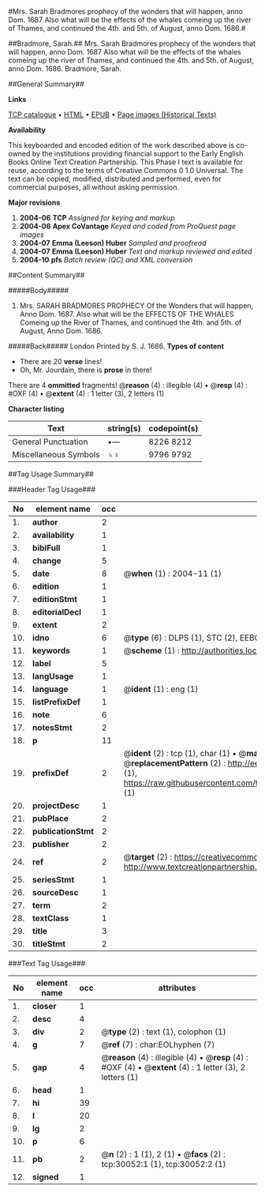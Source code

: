 #Mrs. Sarah Bradmores prophecy of the wonders that will happen, anno Dom. 1687 Also what will be the effects of the whales comeing up the river of Thames, and continued the 4th. and 5th. of August, anno Dom. 1686.#

##Bradmore, Sarah.##
Mrs. Sarah Bradmores prophecy of the wonders that will happen, anno Dom. 1687 Also what will be the effects of the whales comeing up the river of Thames, and continued the 4th. and 5th. of August, anno Dom. 1686.
Bradmore, Sarah.

##General Summary##

**Links**

[TCP catalogue](http://www.ota.ox.ac.uk/tcp/)  • 
[HTML](http://tei.it.ox.ac.uk/tcp/Texts-HTML/free/A29/A29124.html)  • 
[EPUB](http://tei.it.ox.ac.uk/tcp/Texts-EPUB/free/A29/A29124.epub) • 
[Page images (Historical Texts)](https://data.historicaltexts.jisc.ac.uk/view?pubId=eebo-99825666e&pageId=eebo-99825666e-30052-1)

**Availability**

This keyboarded and encoded edition of the
	       work described above is co-owned by the institutions
	       providing financial support to the Early English Books
	       Online Text Creation Partnership. This Phase I text is
	       available for reuse, according to the terms of Creative
	       Commons 0 1.0 Universal. The text can be copied,
	       modified, distributed and performed, even for
	       commercial purposes, all without asking permission.

**Major revisions**

1. __2004-06__ __TCP__ *Assigned for keying and markup*
1. __2004-06__ __Apex CoVantage__ *Keyed and coded from ProQuest page images*
1. __2004-07__ __Emma (Leeson) Huber__ *Sampled and proofread*
1. __2004-07__ __Emma (Leeson) Huber__ *Text and markup reviewed and edited*
1. __2004-10__ __pfs__ *Batch review (QC) and XML conversion*

##Content Summary##

#####Body#####

1. Mrs. SARAH BRADMORES PROPHECY Of the Wonders that will happen, Anno Dom. 1687. Also what will be the EFFECTS OF THE WHALES Comeing up the River of Thames, and continued the 4th. and 5th. of August, Anno Dom. 1686.

#####Back#####
London Printed by S. J. 1686.
**Types of content**

  * There are 20 **verse** lines!
  * Oh, Mr. Jourdain, there is **prose** in there!

There are 4 **ommitted** fragments! 
 @__reason__ (4) : illegible (4)  •  @__resp__ (4) : #OXF (4)  •  @__extent__ (4) : 1 letter (3), 2 letters (1)

**Character listing**


|Text|string(s)|codepoint(s)|
|---|---|---|
|General Punctuation|•—|8226 8212|
|Miscellaneous Symbols|♄♀|9796 9792|

##Tag Usage Summary##

###Header Tag Usage###

|No|element name|occ|attributes|
|---|---|---|---|
|1.|__author__|2||
|2.|__availability__|1||
|3.|__biblFull__|1||
|4.|__change__|5||
|5.|__date__|8| @__when__ (1) : 2004-11 (1)|
|6.|__edition__|1||
|7.|__editionStmt__|1||
|8.|__editorialDecl__|1||
|9.|__extent__|2||
|10.|__idno__|6| @__type__ (6) : DLPS (1), STC (2), EEBO-CITATION (1), PROQUEST (1), VID (1)|
|11.|__keywords__|1| @__scheme__ (1) : http://authorities.loc.gov/ (1)|
|12.|__label__|5||
|13.|__langUsage__|1||
|14.|__language__|1| @__ident__ (1) : eng (1)|
|15.|__listPrefixDef__|1||
|16.|__note__|6||
|17.|__notesStmt__|2||
|18.|__p__|11||
|19.|__prefixDef__|2| @__ident__ (2) : tcp (1), char (1)  •  @__matchPattern__ (2) : ([0-9\-]+):([0-9IVX]+) (1), (.+) (1)  •  @__replacementPattern__ (2) : http://eebo.chadwyck.com/downloadtiff?vid=$1&page=$2 (1), https://raw.githubusercontent.com/textcreationpartnership/Texts/master/tcpchars.xml#$1 (1)|
|20.|__projectDesc__|1||
|21.|__pubPlace__|2||
|22.|__publicationStmt__|2||
|23.|__publisher__|2||
|24.|__ref__|2| @__target__ (2) : https://creativecommons.org/publicdomain/zero/1.0/ (1), http://www.textcreationpartnership.org/docs/. (1)|
|25.|__seriesStmt__|1||
|26.|__sourceDesc__|1||
|27.|__term__|2||
|28.|__textClass__|1||
|29.|__title__|3||
|30.|__titleStmt__|2||


###Text Tag Usage###

|No|element name|occ|attributes|
|---|---|---|---|
|1.|__closer__|1||
|2.|__desc__|4||
|3.|__div__|2| @__type__ (2) : text (1), colophon (1)|
|4.|__g__|7| @__ref__ (7) : char:EOLhyphen (7)|
|5.|__gap__|4| @__reason__ (4) : illegible (4)  •  @__resp__ (4) : #OXF (4)  •  @__extent__ (4) : 1 letter (3), 2 letters (1)|
|6.|__head__|1||
|7.|__hi__|39||
|8.|__l__|20||
|9.|__lg__|2||
|10.|__p__|6||
|11.|__pb__|2| @__n__ (2) : 1 (1), 2 (1)  •  @__facs__ (2) : tcp:30052:1 (1), tcp:30052:2 (1)|
|12.|__signed__|1||
